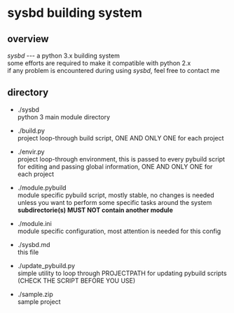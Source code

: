 sysbd building system
======

overview
-----------
*sysbd* --- a python 3.x building system  
some efforts are required to make it compatible with python 2.x  
if any problem is encountered during using *sysbd*, feel free to contact me  

directory
-----------
  * ./sysbd  
	python 3 main module directory  
  * ./build.py  
	project loop-through build script, ONE AND ONLY ONE for each project  
  * ./envir.py  
	project loop-through environment, this is passed to every pybuild script for editing and passing global information, ONE AND ONLY ONE for each project  
  * ./module.pybuild  
	module specific pybuild script, mostly stable, no changes is needed unless you want to perform some specific tasks around the system  
	**subdirectorie(s) MUST NOT contain another module**  
  * ./module.ini  
	module specific configuration, most attention is needed for this config  


  * ./sysbd.md  
    this file
  * ./update_pybuild.py  
    simple utility to loop through PROJECTPATH for updating pybuild scripts (CHECK THE SCRIPT BEFORE YOU USE)  
  * ./sample.zip  
	sample project  
	
	